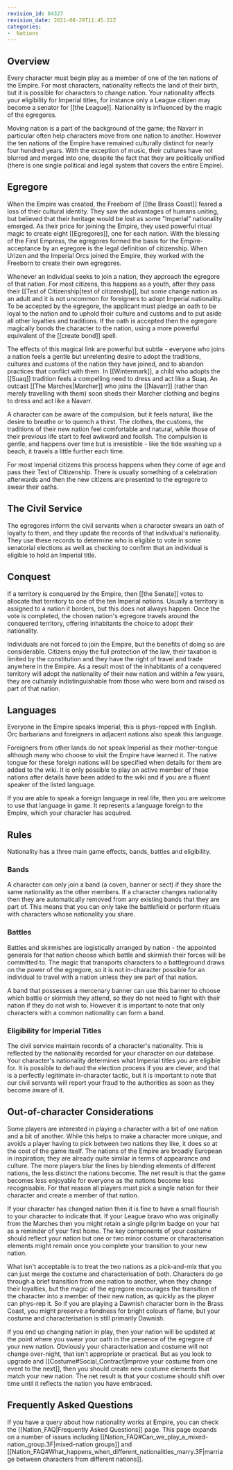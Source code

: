 ```yaml
---
revision_id: 84327
revision_date: 2021-08-29T11:45:22Z
categories:
-  Nations
---
```



## Overview
Every character must begin play as a member of one of the ten nations of the Empire. For most characters, nationality reflects the land of their birth, but it is possible for characters to change nation. Your nationality affects your eligibility for Imperial titles, for instance only a League citizen may become a senator for [[the League]]. Nationality is influenced by the magic of the egregores.

Moving nation is a part of the background of the game; the Navarr in particular often help characters move from one nation to another. However the ten nations of the Empire have remained culturally distinct for nearly four hundred years. With the exception of music, their cultures have not blurred and merged into one, despite the fact that they are politically unified (there is one single political and legal system that covers the entire Empire).

## Egregore
When the Empire was created, the Freeborn of [[the Brass Coast]] feared a loss of their cultural identity. They saw the advantages of humans uniting, but believed that their heritage would be lost as some "Imperial" nationality emerged. As their price for joining the Empire, they used powerful ritual magic to create eight [[Egregores]], one for each nation. With the blessing of the First Empress, the egregores formed the basis for the Empire- acceptance by an egregore is the legal definition of citizenship. When Urizen and the Imperial Orcs joined the Empire, they worked with the Freeborn to create their own egregores.

Whenever an individual seeks to join a nation, they approach the egregore of that nation. For most citizens, this happens as a youth, after they pass their [[Test of Citizenship|test of citizenship]], but some change nation as an adult and it is not uncommon for foreigners to adopt Imperial nationality. To be accepted by the egregore, the applicant must pledge an oath to be loyal to the nation and to uphold their culture and customs and to put aside all other loyalties and traditions. If the oath is accepted then the egregore magically bonds the character to the nation, using a more powerful equivalent of the [[create bond]] spell.

The effects of this magical link are powerful but subtle - everyone who joins a nation feels a gentle but unrelenting desire to adopt the traditions, cultures and customs of the nation they have joined, and to abandon practices that conflict with them. In [[Wintermark]], a child who adopts the [[Suaq]] tradition feels a compelling need to dress and act like a Suaq. An outcast [[The Marches|Marcher]] who joins the [[Navarr]] (rather than merely travelling with them) soon sheds their Marcher clothing and begins to dress and act like a Navarr.

A character can be aware of the compulsion, but it feels natural, like the desire to breathe or to quench a thirst. The clothes, the customs, the traditions of their new nation feel comfortable and natural, while those of their previous life start to feel awkward and foolish. The compulsion is gentle, and happens over time but is irresistible - like the tide washing up a beach, it travels a little further each time.

For most Imperial citizens this process happens when they come of age and pass their Test of Citizenship. There is usually something of a celebration afterwards and then the new citizens are presented to the egregore to swear their oaths.

## The Civil Service
The egregores inform the civil servants when a character swears an oath of loyalty to them, and they update the records of that individual's nationality. They use these records to determine who is eligible to vote in some senatorial elections as well as checking to confirm that an individual is eligible to hold an Imperial title.

## Conquest
If a territory is conquered by the Empire, then [[the Senate]] votes to allocate that territory to one of the ten Imperial nations. Usually a territory is assigned to a nation it borders, but this does not always happen. Once the vote is completed, the chosen nation's egregore travels around the conquered territory, offering inhabitants the choice to adopt their nationality.

Individuals are not forced to join the Empire, but the benefits of doing so are considerable. Citizens enjoy the full protection of the law, their taxation is limited by the constitution and they have the right of travel and trade anywhere in the Empire. As a result most of the inhabitants of a conquered territory will adopt the nationality of their new nation and within a few years, they are culturaly indistinguishable from those who were born and raised as part of that nation.

## Languages
Everyone in the Empire speaks Imperial; this is phys-repped with English. Orc barbarians and foreigners in adjacent nations also speak this language.

Foreigners from other lands do not speak Imperial as their mother-tongue although many who choose to visit the Empire have learned it. The native tongue for these foreign nations will be specified when details for them are added to the wiki. It is only possible to play an active member of these nations after details have been added to the wiki and if you are a fluent speaker of the listed language.

If you are able to speak a foreign language in real life, then you are welcome to use that language in game. It represents a language foreign to the Empire, which your character has acquired.

## Rules
Nationality has a three main game effects, bands, battles and eligibility.

### Bands
A character can only join a band (a coven, banner or sect) if they share the same nationality as the other members. If a character changes nationality then they are automatically removed from any existing bands that they are part of. This means that you can only take the battlefield or perform rituals with characters whose nationality you share.

### Battles
Battles and skirmishes are logistically arranged by nation - the appointed generals for that nation choose which battle and skirmish their forces will be committed to. The magic that transports characters to a battleground draws on the power of the egregore, so it is not in-character possible for an individual to travel with a nation unless they are part of that nation.

A band that possesses a mercenary banner can use this banner to choose which battle or skirmish they attend, so they do not need to fight with their nation if they do not wish to. However it is important to note that only characters with a common nationality can form a band.

### Eligibility for Imperial Titles
The civil service maintain records of a character's nationality. This is reflected by the nationality recorded for your character on our database. Your character's nationality determines what Imperial titles you are eligible for.
It is possible to defraud the election process if you are clever, and that is a perfectly legitimate in-character tactic, but it is important to note that our civil servants will report your fraud to the authorities as soon as they become aware of it.

## Out-of-character Considerations
Some players are interested in playing a character with a bit of one nation and a bit of another. While this helps to make a character more unique, and avoids a player having to pick between two nations they like, it does so at the cost of the game itself. The nations of the Empire are broadly European in inspiration; they are already quite similar in terms of appearance and culture. The more players blur the lines by blending elements of different nations, the less distinct the nations become. The net result is that the game becomes less enjoyable for everyone as the nations become less recognisable. For that reason all players must pick a single nation for their character and create a member of that nation.

If your character has changed nation then it is fine to have a small flourish to your character to indicate that. If your League bravo who was originally from the Marches then you might retain a single pilgrim badge on your hat as a reminder of your first home. The key components of your costume should reflect your nation but one or two minor costume or characterisation elements might remain once you complete your transition to your new nation.

What isn't acceptable is to treat the two nations as a pick-and-mix that you can just merge the costume and characterisation of both. Characters do go through a brief transition from one nation to another, when they change their loyalties, but the magic of the egregore encourages the transition of the character into a member of their new nation, as quickly as the player can phys-rep it. So if you are playing a Dawnish character born in the Brass Coast, you might preserve a fondness for bright colours of flame, but your costume and characterisation is still primarily Dawnish.

If you end up changing nation in play, then your nation will be updated at the point where you swear your oath in the presence of the egregore of your new nation. Obviously your characterisation and costume will not change over-night, that isn't appropriate or practical. But as you look to upgrade and [[Costume#Social_Contract|improve your costume from one event to the next]], then you should create new costume elements that match your new nation. The net result is that your costume should shift over time until it reflects the nation you have embraced.

## Frequently Asked Questions
If you have a query about how nationality works at Empire, you can check the [[Nation_FAQ|Frequently Asked Questions]] page. This page expands on a number of issues including [[Nation_FAQ#Can_we_play_a_mixed-nation_group.3F|mixed-nation groups]] and [[Nation_FAQ#What_happens_when_different_nationalities_marry.3F|marriage between characters from different nations]].

